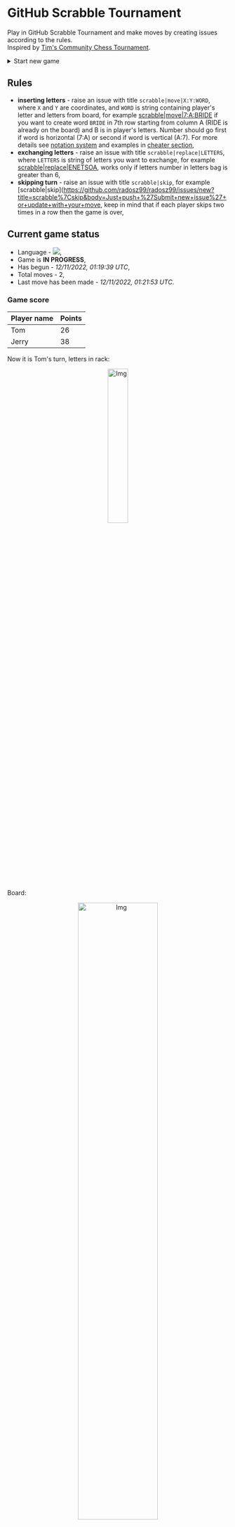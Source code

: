 
# GitHub Scrabble Tournament
Play in GitHub Scrabble Tournament and make moves by creating issues according to the rules.    
Inspired by [Tim's Community Chess Tournament](https://github.com/timburgan/).

<details>
  <summary>Start new game</summary>
  
 
 - [GB](https://github.com/radosz99/radosz99/issues/new?title=scrabble%7Cinit%7CGB&body=Just+push+%27Submit+new+issue%27+or+update+with+your+move)  ![](https://raw.githubusercontent.com/radosz99/radosz99/main/flags/GB.png)
 - [PL](https://github.com/radosz99/radosz99/issues/new?title=scrabble%7Cinit%7CPL&body=Just+push+%27Submit+new+issue%27+or+update+with+your+move)  ![](https://raw.githubusercontent.com/radosz99/radosz99/main/flags/PL.png)
 - [ES](https://github.com/radosz99/radosz99/issues/new?title=scrabble%7Cinit%7CES&body=Just+push+%27Submit+new+issue%27+or+update+with+your+move)  ![](https://raw.githubusercontent.com/radosz99/radosz99/main/flags/ES.png)
 - [DE](https://github.com/radosz99/radosz99/issues/new?title=scrabble%7Cinit%7CDE&body=Just+push+%27Submit+new+issue%27+or+update+with+your+move)  ![](https://raw.githubusercontent.com/radosz99/radosz99/main/flags/DE.png)
 - [FR](https://github.com/radosz99/radosz99/issues/new?title=scrabble%7Cinit%7CFR&body=Just+push+%27Submit+new+issue%27+or+update+with+your+move)  ![](https://raw.githubusercontent.com/radosz99/radosz99/main/flags/FR.png)
</details>
        

## Rules
 - **inserting letters** - raise an issue with title `scrabble|move|X:Y:WORD`, where `X` and `Y` are coordinates, and `WORD` is string containing player's letter and letters from board, for example [scrabble&#124;move&#124;7:A:BRIDE](https://github.com/radosz99/radosz99/issues/new?title=scrabble%7Cmove%7C7%3AA%3ABRIDE&body=Just+push+%27Submit+new+issue%27+or+update+with+your+move) if you want to create word `BRIDE` in 7th row starting from column A (RIDE is already on the board) and B is in player's letters. Number should go first if word is horizontal (7:A) or second if word is vertical (A:7). For more details see [notation system](https://en.wikipedia.org/wiki/Scrabble#Notation_system) and examples in [cheater section](#cheater),
 - **exchanging letters** - raise an issue with title `scrabble|replace|LETTERS`, where `LETTERS` is string of letters you want to exchange, for example [scrabble&#124;replace&#124;ENETSOA](https://github.com/radosz99/radosz99/issues/new?title=scrabble%7Creplace%7CENETSOA&body=Just+push+%27Submit+new+issue%27+or+update+with+your+move), works only if letters number in letters bag is greater than 6,
 - **skipping turn** - raise an issue with title `scrabble|skip`, for example [scrabble&#124;skip](https://github.com/radosz99/radosz99/issues/new?title=scrabble%7Cskip&body=Just+push+%27Submit+new+issue%27+or+update+with+your+move, keep in mind that if each player skips two times in a row then the game is over,

## Current game status
 - Language - ![](https://raw.githubusercontent.com/radosz99/radosz99/main/flags/FR.png),
 - Game is **IN PROGRESS**,
 - Has begun - *12/11/2022, 01:19:39 UTC*,
 - Total moves - 2,
 - Last move has been made - *12/11/2022, 01:21:53 UTC*.
    
### Game score
| Player name | Points |
 | - | - |  
| Tom | 26
| Jerry | 38

Now it is Tom's turn, letters in rack:
<p align="center">
    <img src="https://raw.githubusercontent.com/radosz99/radosz99/main/rack.png" width=30% alt="Img"/>
</p>

Board:
<p align="center">
<img src="https://raw.githubusercontent.com/radosz99/radosz99/main/board.png" width=60% alt="Img"/>
</p>
    
## User leaderboard
| Moves | Who | Points |
| - | - | - |
| 2 | [@radosz99](github.com/radosz99)| 64

<a name="cheater"></a>
## Cheater section  
Try out my algorithm and check the moves that were found based on the state of the board and rack. :cowboy_hat_face:
<details>
  <summary>Reveal some fancy moves :)</summary>
  
  | Id | Move | Points |
  | - | - | - |  
|1 | [5:I:texanes](https://github.com/radosz99/radosz99/issues/new?title=scrabble%7Cmove%7C5%3AI%3Atexanes&body=Just+push+%27Submit+new+issue%27+or+update+with+your+move) | 20 
|2 | [5:J:axones](https://github.com/radosz99/radosz99/issues/new?title=scrabble%7Cmove%7C5%3AJ%3Aaxones&body=Just+push+%27Submit+new+issue%27+or+update+with+your+move) | 19 
|3 | [5:J:extase](https://github.com/radosz99/radosz99/issues/new?title=scrabble%7Cmove%7C5%3AJ%3Aextase&body=Just+push+%27Submit+new+issue%27+or+update+with+your+move) | 19 
|4 | [5:I:taxees](https://github.com/radosz99/radosz99/issues/new?title=scrabble%7Cmove%7C5%3AI%3Ataxees&body=Just+push+%27Submit+new+issue%27+or+update+with+your+move) | 19 
|5 | [5:I:taxons](https://github.com/radosz99/radosz99/issues/new?title=scrabble%7Cmove%7C5%3AI%3Ataxons&body=Just+push+%27Submit+new+issue%27+or+update+with+your+move) | 19 
|6 | [5:I:texane](https://github.com/radosz99/radosz99/issues/new?title=scrabble%7Cmove%7C5%3AI%3Atexane&body=Just+push+%27Submit+new+issue%27+or+update+with+your+move) | 19 
|7 | [5:I:texans](https://github.com/radosz99/radosz99/issues/new?title=scrabble%7Cmove%7C5%3AI%3Atexans&body=Just+push+%27Submit+new+issue%27+or+update+with+your+move) | 19 
|8 | [5:J:axees](https://github.com/radosz99/radosz99/issues/new?title=scrabble%7Cmove%7C5%3AJ%3Aaxees&body=Just+push+%27Submit+new+issue%27+or+update+with+your+move) | 18 
|9 | [5:J:axent](https://github.com/radosz99/radosz99/issues/new?title=scrabble%7Cmove%7C5%3AJ%3Aaxent&body=Just+push+%27Submit+new+issue%27+or+update+with+your+move) | 18 
|10 | [5:J:axone](https://github.com/radosz99/radosz99/issues/new?title=scrabble%7Cmove%7C5%3AJ%3Aaxone&body=Just+push+%27Submit+new+issue%27+or+update+with+your+move) | 18 
</details>
    
## Latest moves
<details>
<summary>Show 10 latest moves</summary>
  
  
  | Id | Type | Move / Letters to replace | Created words / New letters | Date | Points | Player | Who |
  | - | - | - | - | - | - | - | - |
|1| INSERT | K:4:excipa | ['EXCIPA'] | 12/11/2022, 01:21:52 UTC | 38 | Jerry | [@radosz99](github.com/radosz99) |
|0| INSERT | 7:H:kali | ['KALI'] | 12/11/2022, 01:20:40 UTC | 26 | Tom | [@radosz99](github.com/radosz99) |
</details>
    
